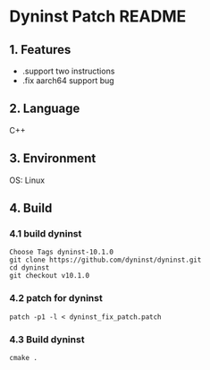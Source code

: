 # Dyninst Patch README

## 1. Features
- .support two instructions
- .fix aarch64 support bug

## 2. Language
C++

## 3. Environment
OS: Linux

## 4. Build
### 4.1 build dyninst
```
Choose Tags dyninst-10.1.0
git clone https://github.com/dyninst/dyninst.git
cd dyninst
git checkout v10.1.0
```
### 4.2 patch for dyninst
```
patch -p1 -l < dyninst_fix_patch.patch
```
### 4.3 Build dyninst
```
cmake .
```